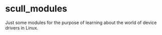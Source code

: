 # scull_modules
Just some modules for the purpose of learning about the world of device drivers in Linux. 
